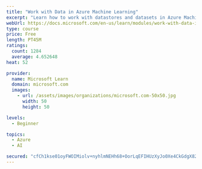 ```yaml
---
title: "Work with Data in Azure Machine Learning"
excerpt: "Learn how to work with datastores and datasets in Azure Machine Learning."
webUrl: https://docs.microsoft.com/en-us/learn/modules/work-with-data-in-aml/
type: course
price: Free
length: PT45M
ratings:
  count: 1284
  average: 4.652648
heat: 52

provider:
  name: Microsoft Learn
  domain: microsoft.com
  images:
    - url: /assets/images/organizations/microsoft.com-50x50.jpg
      width: 50
      height: 50

levels:
  - Beginner

topics:
  - Azure
  - AI

secured: "cfCh1kse01oyFWOIMiolv+nyhlmNEHh68+OorLqEFIHUzXyJo0Xe4CkGdgX82S3ZaU2zAjziwkG0zgrXnFBdA9uwhScdIxU6rabB+lSHKy3QgevDvfMMg+B4NtzLWYYtW9Bbk6qWj0GCEEN1RQ6P0qQnJQAhq74lVWU0Vt2ChNsl+5m2S3jpgVcMylrdOaMrD6As7DBkrcasydwBTGegsKSt3TIf04zSaHErZ+LTc9F5IH3GdjohUYxHKGn8tRUXPN2sTyifKjPH++vFI9ZsWqyqw/xhOHrxN1cD0932SH4Ovbv04n4kBJZdttXB4Yp0oeQjGZ8/lLe9tKbsYCEa1NAxDBJ/i+4/cLIAKOjtB/NsTKV/dV7sQleVKN2zQ3OrLA2VkMRpVnzdwiOu0pp3VsKiw62tdFDBMinDxWO5d60=;xCx/cPi4qQAgIlUIhBz/UA=="
---
```


